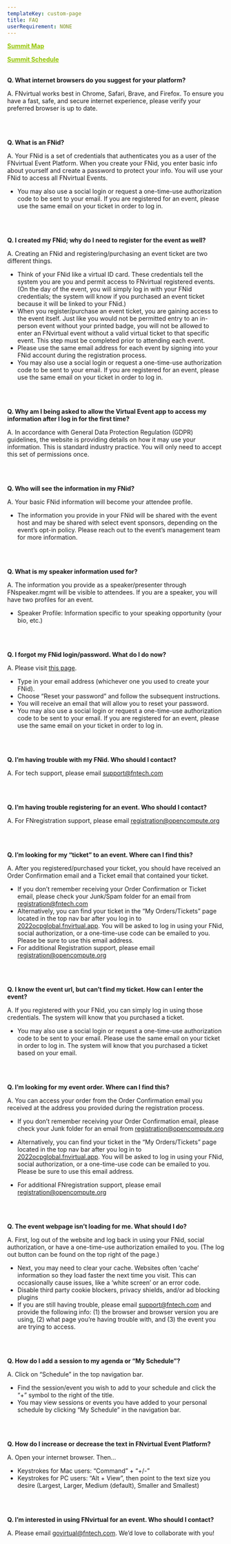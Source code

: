```yaml
---
templateKey: custom-page
title: FAQ
userRequirement: NONE
---
```

<a href="https://2022ocpglobal.fnvirtual.app/map/" target="_blank" style="color:#94C400">**Summit Map</a>**

<a href="https://2022ocpglobal.fnvirtual.app/a/schedule" target="_blank" style="color:#94C400">**Summit Schedule</a>**

**<BR>Q. What internet browsers do you suggest for your platform?**

A. FNvirtual works best in Chrome, Safari, Brave, and Firefox. To ensure you have a fast, safe, and secure internet experience, please verify your preferred browser is up to date.

<br><br>

**Q. What is an FNid?**

A. Your FNid is a set of credentials that authenticates you as a user of the FNvirtual Event Platform. When you create your FNid, you enter basic info about yourself and create a password to protect your info. You will use your FNid to access all FNvirtual Events.

* You may also use a social login or request a one-time-use authorization code to be sent to your email. If you are registered for an event, please use the same email on your ticket in order to log in. 

<br><br>

**Q. I created my FNid; why do I need to register for the event as well?**

A. Creating an FNid and registering/purchasing an event ticket are two different things.

* Think of your FNid like a virtual ID card. These credentials tell the system you are you and permit access to FNvirtual registered events. (On the day of the event, you will simply log in with your FNid credentials; the system will know if you purchased an event ticket because it will be linked to your FNid.)
* When you register/purchase an event ticket, you are gaining access to the event itself. Just like you would not be permitted entry to an in-person event without your printed badge, you will not be allowed to enter an FNvirtual event without a valid virtual ticket to that specific event. This step must be completed prior to attending each event.
* Please use the same email address for each event by signing into your FNid account during the registration process.
* You may also use a social login or request a one-time-use authorization code to be sent to your email. If you are registered for an event, please use the same email on your ticket in order to log in. 

<br><br>

**Q. Why am I being asked to allow the Virtual Event app to access my information after I log in for the first time?**

A. In accordance with General Data Protection Regulation (GDPR) guidelines, the website is providing details on how it may use your information. This is standard industry practice. You will only need to accept this set of permissions once.

<br><br>

**Q. Who will see the information in my FNid?**

A. Your basic FNid information will become your attendee profile.

* The information you provide in your FNid will be shared with the event host and may be shared with select event sponsors, depending on the event’s opt-in policy. Please reach out to the event’s management team for more information.

<br><br>

**Q. What is my speaker information used for?**

A. The information you provide as a speaker/presenter through FNspeaker.mgmt will be visible to attendees. If you are a speaker, you will have two profiles for an event.

* Speaker Profile: Information specific to your speaking opportunity (your bio, etc.)

<br><br>

**Q. I forgot my FNid login/password. What do I do now?** 

A. Please visit <a href="https://idp.fnvirtual.app/auth/login" target="_blank">this page</a>.

* Type in your email address (whichever one you used to create your FNid). 
* Choose “Reset your password” and follow the subsequent instructions.
* You will receive an email that will allow you to reset your password.
* You may also use a social login or request a one-time-use authorization code to be sent to your email. If you are registered for an event, please use the same email on your ticket in order to log in. 

<br><br>

**Q. I’m having trouble with my FNid. Who should I contact?**

A. For tech support, please email [support@fntech.com](mailto:support@fntech.com)

<br><br>

**Q. I’m having trouble registering for an event. Who should I contact?**

A. For FNregistration support, please email [registration@opencompute.org](Mailto:registration@opencompute.org)

<br><br>

**Q. I’m looking for my “ticket” to an event. Where can I find this?**

A. After you registered/purchased your ticket, you should have received an Order Confirmation email and a Ticket email that contained your ticket.

* If you don’t remember receiving your Order Confirmation or Ticket email, please check your Junk/Spam folder for an email from registration@fntech.com
* Alternatively, you can find your ticket in the “My Orders/Tickets” page located in the top nav bar after you log in to <a href="https://2022ocpglobal.fnvirtual.app" target="_blank">2022ocpglobal.fnvirtual.app</a>. You will be asked to log in using your FNid, social authorization, or a one-time-use code can be emailed to you. Please be sure to use this email address. 
* For additional Registration support, please email [registration@opencompute.org](Mailto:registration@opencompute.org)

<br><br>

**Q. I know the event url, but can’t find my ticket. How can I enter the event?**

A. If you registered with your FNid, you can simply log in using those credentials. The system will know that you purchased a ticket.

* You may also use a social login or request a one-time-use authorization code to be sent to your email. Please use the same email on your ticket in order to log in. The system will know that you purchased a ticket based on your email. 

<br><br>

**Q. I’m looking for my event order. Where can I find this?**

A. You can access your order from the Order Confirmation email you received at the address you provided during the registration process.

* If you don’t remember receiving your Order Confirmation email, please check your Junk folder for an email from registration@opencompute.org
* Alternatively, you can find your ticket in the “My Orders/Tickets” page located in the top nav bar after you log in to <a href="https://2022ocpglobal.fnvirtual.app" target="_blank">2022ocpglobal.fnvirtual.app</a>. You will be asked to log in using your FNid, social authorization, or a one-time-use code can be emailed to you. Please be sure to use this email address. 
* For additional FNregistration support, please email [registration@opencompute.org](Mailto:registration@opencompute.org)

  <br><br>

**Q. The event webpage isn’t loading for me. What should I do?**

A. First, log out of the website and log back in using your FNid, social authorization, or have a one-time-use authorization emailed to you. (The log out button can be found on the top right of the page.)

* Next, you may need to clear your cache. Websites often ‘cache’ information so they load faster the next time you visit. This can occasionally cause issues, like a ‘white screen’ or an error code.
* Disable third party cookie blockers, privacy shields, and/or ad blocking plugins
* If you are still having trouble, please email support@fntech.com and provide the following info: (1) the browser and browser version you are using, (2) what page you’re having trouble with, and (3) the event you are trying to access.

<br><br>

**Q. How do I add a session to my agenda or “My Schedule”?**

A. Click on “Schedule” in the top navigation bar. 

* Find the session/event you wish to add to your schedule and click the “+” symbol to the right of the title.
* You may view sessions or events you have added to your personal schedule by clicking “My Schedule” in the navigation bar.

<br><br>

**Q. How do I increase or decrease the text in FNvirtual Event Platform?**

A. Open your internet browser. Then…

* Keystrokes for Mac users: “Command” + “+/-”
* Keystrokes for PC users: “Alt + View”, then point to the text size you desire (Largest, Larger, Medium (default), Smaller and Smallest)

<br><br>

**Q. I’m interested in using FNvirtual for an event. Who should I contact?**

A. Please email [govirtual@fntech.com](<mailto: govirtual@fntech.com>). We’d love to collaborate with you!